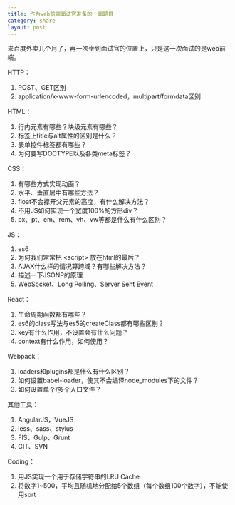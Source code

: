 ```yaml
---
title: 作为web前端面试官准备的一面题目
category: share
layout: post
---
```


来百度外卖几个月了，再一次坐到面试官的位置上，只是这一次面试的是web前端。

HTTP：

 1. POST、GET区别
 2. application/x-www-form-urlencoded，multipart/formdata区别

HTML：

 1. 行内元素有哪些？块级元素有哪些？
 2. 标签上title与alt属性的区别是什么？
 3. 表单控件标签都有哪些？
 4. 为何要写DOCTYPE以及各类meta标签？

CSS：

 1. 有哪些方式实现动画？
 2. 水平、垂直居中有哪些方法？
 3. float不会撑开父元素的高度，有什么解决方法？
 4. 不用JS如何实现一个宽度100%的方形div？
 5. px、pt、em、rem、vh、vw等都是什么有什么区别？

JS：

 1. es6
 2. 为何我们常常把 &lt;script&gt; 放在html的最后？
 3. AJAX什么样的情况算跨域？有哪些解决方法？
 4. 描述一下JSONP的原理
 5. WebSocket、Long Polling、Server Sent Event

React：
 
 1. 生命周期函数都有哪些？
 2. es6的class写法与es5的createClass都有哪些区别？
 3. key有什么作用，不设置会有什么问题？
 4. context有什么作用，如何使用？

Webpack：
 
 1. loaders和plugins都是什么有什么区别？
 2. 如何设置babel-loader，使其不会编译node_modules下的文件？
 3. 如何设置单个/多个入口文件？

其他工具：

 1. AngularJS，VueJS
 2. less、sass、stylus
 3. FIS、Gulp、Grunt
 4. GIT、SVN

Coding：

 1. 用JS实现一个用于存储字符串的LRU Cache
 2. 将数字1~500，平均且随机地分配给5个数组（每个数组100个数字），不能使用sort

